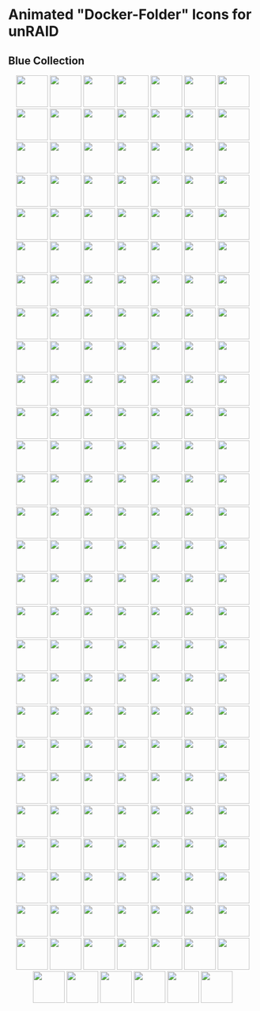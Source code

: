 # Animated "Docker-Folder" Icons for unRAID

## Blue Collection

<p align="center">
	<img src="./orange-flat-adult.svg" width=64 height=64>
	<img src="./orange-flat-adult2.svg" width=64 height=64>
	<img src="./orange-flat-ai.svg" width=64 height=64>
	<img src="./orange-flat-ai2.svg" width=64 height=64>
	<img src="./orange-flat-ai3.svg" width=64 height=64>
	<img src="./orange-flat-ai3a.svg" width=64 height=64>
	<img src="./orange-flat-arrs.svg" width=64 height=64>
	<img src="./orange-flat-arrs2.svg" width=64 height=64>
	<img src="./orange-flat-audio.svg" width=64 height=64>
	<img src="./orange-flat-audio2.svg" width=64 height=64>
	<img src="./orange-flat-audio3.svg" width=64 height=64>
	<img src="./orange-flat-audio4.svg" width=64 height=64>
	<img src="./orange-flat-backup.svg" width=64 height=64>
	<img src="./orange-flat-backup2.svg" width=64 height=64>
	<img src="./orange-flat-backup3.svg" width=64 height=64>
	<img src="./orange-flat-binoculars.svg" width=64 height=64>
	<img src="./orange-flat-binoculars2.svg" width=64 height=64>
	<img src="./orange-flat-books.svg" width=64 height=64>
	<img src="./orange-flat-books2.svg" width=64 height=64>
	<img src="./orange-flat-books3.svg" width=64 height=64>
	<img src="./orange-flat-books4.svg" width=64 height=64>
	<img src="./orange-flat-books5.svg" width=64 height=64>
	<img src="./orange-flat-broadcast.svg" width=64 height=64>
	<img src="./orange-flat-camera.svg" width=64 height=64>
	<img src="./orange-flat-camera2.svg" width=64 height=64>
	<img src="./orange-flat-camera2a.svg" width=64 height=64>
	<img src="./orange-flat-chat.svg" width=64 height=64>
	<img src="./orange-flat-chat2a.svg" width=64 height=64>
	<img src="./orange-flat-chat3.svg" width=64 height=64>
	<img src="./orange-flat-checklist.svg" width=64 height=64>
	<img src="./orange-flat-chrono.svg" width=64 height=64>
	<img src="./orange-flat-chrono2.svg" width=64 height=64>
	<img src="./orange-flat-chrono3.svg" width=64 height=64>
	<img src="./orange-flat-cloud.svg" width=64 height=64>
	<img src="./orange-flat-cloud2.svg" width=64 height=64>
	<img src="./orange-flat-cloud3.svg" width=64 height=64>
	<img src="./orange-flat-code.svg" width=64 height=64>
	<img src="./orange-flat-code2.svg" width=64 height=64>
	<img src="./orange-flat-code3.svg" width=64 height=64>
	<img src="./orange-flat-community.svg" width=64 height=64>
	<img src="./orange-flat-community2.svg" width=64 height=64>
	<img src="./orange-flat-control.svg" width=64 height=64>
	<img src="./orange-flat-control2.svg" width=64 height=64>
	<img src="./orange-flat-control3.svg" width=64 height=64>
	<img src="./orange-flat-cooking.svg" width=64 height=64>
	<img src="./orange-flat-cooking2.svg" width=64 height=64>
	<img src="./orange-flat-cooking3.svg" width=64 height=64>
	<img src="./orange-flat-cooking4.svg" width=64 height=64>
	<img src="./orange-flat-cooking4veg.svg" width=64 height=64>
	<img src="./orange-flat-crypto.svg" width=64 height=64>
	<img src="./orange-flat-crypto2.svg" width=64 height=64>
	<img src="./orange-flat-crypto3.svg" width=64 height=64>
	<img src="./orange-flat-crypto4.svg" width=64 height=64>
	<img src="./orange-flat-dash.svg" width=64 height=64>
	<img src="./orange-flat-dash2.svg" width=64 height=64>
	<img src="./orange-flat-dash3.svg" width=64 height=64>
	<img src="./orange-flat-dash3a.svg" width=64 height=64>
	<img src="./orange-flat-database.svg" width=64 height=64>
	<img src="./orange-flat-database2.svg" width=64 height=64>
	<img src="./orange-flat-database3.svg" width=64 height=64>
	<img src="./orange-flat-database4.svg" width=64 height=64>
	<img src="./orange-flat-debrid2.svg" width=64 height=64>
	<img src="./orange-flat-debrid2a.svg" width=64 height=64>
	<img src="./orange-flat-dependencies.svg" width=64 height=64>
	<img src="./orange-flat-dependencies2.svg" width=64 height=64>
	<img src="./orange-flat-discord.svg" width=64 height=64>
	<img src="./orange-flat-discord2.svg" width=64 height=64>
	<img src="./orange-flat-docker.svg" width=64 height=64>
	<img src="./orange-flat-docker2.svg" width=64 height=64>
	<img src="./orange-flat-downloads.svg" width=64 height=64>
	<img src="./orange-flat-downloads2.svg" width=64 height=64>
	<img src="./orange-flat-drivers.svg" width=64 height=64>
	<img src="./orange-flat-drivers2.svg" width=64 height=64>
	<img src="./orange-flat-emby.svg" width=64 height=64>
	<img src="./orange-flat-emby2.svg" width=64 height=64>
	<img src="./orange-flat-eye.svg" width=64 height=64>
	<img src="./orange-flat-eye2.svg" width=64 height=64>
	<img src="./orange-flat-finances.svg" width=64 height=64>
	<img src="./orange-flat-fun.svg" width=64 height=64>
	<img src="./orange-flat-gaming.svg" width=64 height=64>
	<img src="./orange-flat-gaming2.svg" width=64 height=64>
	<img src="./orange-flat-gaming3.svg" width=64 height=64>
	<img src="./orange-flat-gaming4.svg" width=64 height=64>
	<img src="./orange-flat-gaming5.svg" width=64 height=64>
	<img src="./orange-flat-glass-shot.svg" width=64 height=64>
	<img src="./orange-flat-glass-shot2.svg" width=64 height=64>
	<img src="./orange-flat-globe.svg" width=64 height=64>
	<img src="./orange-flat-globe2a.svg" width=64 height=64>
	<img src="./orange-flat-globe3.svg" width=64 height=64>
	<img src="./orange-flat-grafana.svg" width=64 height=64>
	<img src="./orange-flat-grafana2.svg" width=64 height=64>
	<img src="./orange-flat-grafana3.svg" width=64 height=64>
	<img src="./orange-flat-grafana4.svg" width=64 height=64>
	<img src="./orange-flat-graph.svg" width=64 height=64>
	<img src="./orange-flat-hacker.svg" width=64 height=64>
	<img src="./orange-flat-hammer.svg" width=64 height=64>
	<img src="./orange-flat-home-automation.svg" width=64 height=64>
	<img src="./orange-flat-home-automation1.svg" width=64 height=64>
	<img src="./orange-flat-homeautomation2.svg" width=64 height=64>
	<img src="./orange-flat-homeautomation3.svg" width=64 height=64>
	<img src="./orange-flat-homeautomation4.svg" width=64 height=64>
	<img src="./orange-flat-homeautomation4a.svg" width=64 height=64>
	<img src="./orange-flat-index.svg" width=64 height=64>
	<img src="./orange-flat-jellyfin.svg" width=64 height=64>
	<img src="./orange-flat-jellyfin2.svg" width=64 height=64>
	<img src="./orange-flat-kodi.svg" width=64 height=64>
	<img src="./orange-flat-livetv.svg" width=64 height=64>
	<img src="./orange-flat-malware.svg" width=64 height=64>
	<img src="./orange-flat-movies.svg" width=64 height=64>
	<img src="./orange-flat-multimedia.svg" width=64 height=64>
	<img src="./orange-flat-multimedia2.svg" width=64 height=64>
	<img src="./orange-flat-multimedia3.svg" width=64 height=64>
	<img src="./orange-flat-multimedia4.svg" width=64 height=64>
	<img src="./orange-flat-music.svg" width=64 height=64>
	<img src="./orange-flat-music2.svg" width=64 height=64>
	<img src="./orange-flat-music2a.svg" width=64 height=64>
	<img src="./orange-flat-network.svg" width=64 height=64>
	<img src="./orange-flat-network2.svg" width=64 height=64>
	<img src="./orange-flat-network3.svg" width=64 height=64>
	<img src="./orange-flat-newspaper.svg" width=64 height=64>
	<img src="./orange-flat-nginx.svg" width=64 height=64>
	<img src="./orange-flat-nginx2.svg" width=64 height=64>
	<img src="./orange-flat-nzb.svg" width=64 height=64>
	<img src="./orange-flat-nzb2.svg" width=64 height=64>
	<img src="./orange-flat-nzb3a.svg" width=64 height=64>
	<img src="./orange-flat-off.svg" width=64 height=64>
	<img src="./orange-flat-off2.svg" width=64 height=64>
	<img src="./orange-flat-off3.svg" width=64 height=64>
	<img src="./orange-flat-other.svg" width=64 height=64>
	<img src="./orange-flat-other2.svg" width=64 height=64>
	<img src="./orange-flat-pirate.svg" width=64 height=64>
	<img src="./orange-flat-pirate2.svg" width=64 height=64>
	<img src="./orange-flat-pirate3.svg" width=64 height=64>
	<img src="./orange-flat-plex.svg" width=64 height=64>
	<img src="./orange-flat-plex2.svg" width=64 height=64>
	<img src="./orange-flat-plex3.svg" width=64 height=64>
	<img src="./orange-flat-plugin.svg" width=64 height=64>
	<img src="./orange-flat-plugin2.svg" width=64 height=64>
	<img src="./orange-flat-plugin3.svg" width=64 height=64>
	<img src="./orange-flat-plugin4.svg" width=64 height=64>
	<img src="./orange-flat-powertool.svg" width=64 height=64>
	<img src="./orange-flat-privacy.svg" width=64 height=64>
	<img src="./orange-flat-productivity.svg" width=64 height=64>
	<img src="./orange-flat-productivity3.svg" width=64 height=64>
	<img src="./orange-flat-productivity4.svg" width=64 height=64>
	<img src="./orange-flat-projectmanagement.svg" width=64 height=64>
	<img src="./orange-flat-proxy.svg" width=64 height=64>
	<img src="./orange-flat-python.svg" width=64 height=64>
	<img src="./orange-flat-radar.svg" width=64 height=64>
	<img src="./orange-flat-reel.svg" width=64 height=64>
	<img src="./orange-flat-requests.svg" width=64 height=64>
	<img src="./orange-flat-requests2.svg" width=64 height=64>
	<img src="./orange-flat-robot.svg" width=64 height=64>
	<img src="./orange-flat-robot2.svg" width=64 height=64>
	<img src="./orange-flat-rss.svg" width=64 height=64>
	<img src="./orange-flat-rust.svg" width=64 height=64>
	<img src="./orange-flat-scraper.svg" width=64 height=64>
	<img src="./orange-flat-search.svg" width=64 height=64>
	<img src="./orange-flat-search2.svg" width=64 height=64>
	<img src="./orange-flat-security.svg" width=64 height=64>
	<img src="./orange-flat-settings.svg" width=64 height=64>
	<img src="./orange-flat-settings2.svg" width=64 height=64>
	<img src="./orange-flat-shield.svg" width=64 height=64>
	<img src="./orange-flat-ship.svg" width=64 height=64>
	<img src="./orange-flat-steam.svg" width=64 height=64>
	<img src="./orange-flat-steam2.svg" width=64 height=64>
	<img src="./orange-flat-streaming.svg" width=64 height=64>
	<img src="./orange-flat-synchthing.svg" width=64 height=64>
	<img src="./orange-flat-synchthing2.svg" width=64 height=64>
	<img src="./orange-flat-tentative.svg" width=64 height=64>
	<img src="./orange-flat-testing.svg" width=64 height=64>
	<img src="./orange-flat-testing2.svg" width=64 height=64>
	<img src="./orange-flat-tmm.svg" width=64 height=64>
	<img src="./orange-flat-torrent.svg" width=64 height=64>
	<img src="./orange-flat-transfer.svg" width=64 height=64>
	<img src="./orange-flat-transfer2.svg" width=64 height=64>
	<img src="./orange-flat-trash.svg" width=64 height=64>
	<img src="./orange-flat-trash2.svg" width=64 height=64>
	<img src="./orange-flat-ubiquiti.svg" width=64 height=64>
	<img src="./orange-flat-vm.svg" width=64 height=64>
	<img src="./orange-flat-vm2.svg" width=64 height=64>
	<img src="./orange-flat-vm3.svg" width=64 height=64>
	<img src="./orange-flat-vpn.svg" width=64 height=64>
	<img src="./orange-flat-vpn2.svg" width=64 height=64>
	<img src="./orange-flat-vpn2a.svg" width=64 height=64>
	<img src="./orange-flat-webcam.svg" width=64 height=64>
	<img src="./orange-flat-webcam2.svg" width=64 height=64>
	<img src="./orange-flat-wiki.svg" width=64 height=64>
	<img src="./orange-flat-wiki2.svg" width=64 height=64>
	<img src="./orange-flat-world.svg" width=64 height=64>
	<img src="./orange-flat-wrench2.svg" width=64 height=64>
	<img src="./orange-flat-youtube.svg" width=64 height=64>
	<img src="./orange-flat-youtube4.svg" width=64 height=64>
	<img src="./orange-flat-youtube5.svg" width=64 height=64>
	<img src="./orange-flat-youtube6.svg" width=64 height=64>
</p>
